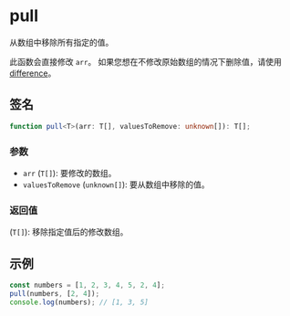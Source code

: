 # pull

从数组中移除所有指定的值。

此函数会直接修改 `arr`。
如果您想在不修改原始数组的情况下删除值，请使用 [difference](./difference.md)。

## 签名

```typescript
function pull<T>(arr: T[], valuesToRemove: unknown[]): T[];
```

### 参数

- `arr` (`T[]`): 要修改的数组。
- `valuesToRemove` (`unknown[]`): 要从数组中移除的值。

### 返回值

(`T[]`): 移除指定值后的修改数组。

## 示例

```typescript
const numbers = [1, 2, 3, 4, 5, 2, 4];
pull(numbers, [2, 4]);
console.log(numbers); // [1, 3, 5]
```
